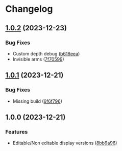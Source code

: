 # Changelog

## [1.0.2](https://github.com/Zenoo/labrute-static-fla-parser/compare/v1.0.1...v1.0.2) (2023-12-23)


### Bug Fixes

* Custom depth debug ([b618eea](https://github.com/Zenoo/labrute-static-fla-parser/commit/b618eea75bbfaffa690fbd93dfe25d1cc3d71b40))
* Invisible arms ([7f70599](https://github.com/Zenoo/labrute-static-fla-parser/commit/7f705999a4344c6a492fd2e9922b6a738091f580))

## [1.0.1](https://github.com/Zenoo/labrute-static-fla-parser/compare/v1.0.0...v1.0.1) (2023-12-21)


### Bug Fixes

* Missing build ([6f6f796](https://github.com/Zenoo/labrute-static-fla-parser/commit/6f6f7964a746eccc8d66d2b4826233f95baf5be1))

## 1.0.0 (2023-12-21)


### Features

* Editable/Non editable display versions ([8bb9a96](https://github.com/Zenoo/labrute-static-fla-parser/commit/8bb9a9601c8c34aa8cc088036f32b821c95ec47e))
